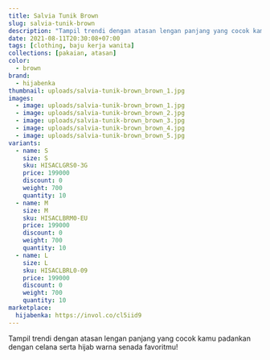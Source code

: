 ```yaml
---
title: Salvia Tunik Brown
slug: salvia-tunik-brown
description: "Tampil trendi dengan atasan lengan panjang yang cocok kamu padankan dengan celana serta hijab warna senada favoritmu!"
date: 2021-08-11T20:30:08+07:00
tags: [clothing, baju kerja wanita]
collections: [pakaian, atasan]
color:
  - brown
brand:
  - hijabenka
thumbnail: uploads/salvia-tunik-brown_brown_1.jpg
images:
  - image: uploads/salvia-tunik-brown_brown_1.jpg
  - image: uploads/salvia-tunik-brown_brown_2.jpg
  - image: uploads/salvia-tunik-brown_brown_3.jpg
  - image: uploads/salvia-tunik-brown_brown_4.jpg
  - image: uploads/salvia-tunik-brown_brown_5.jpg
variants:
  - name: S
    size: S
    sku: HISACLGRS0-3G
    price: 199000
    discount: 0
    weight: 700
    quantity: 10
  - name: M
    size: M
    sku: HISACLBRM0-EU
    price: 199000
    discount: 0
    weight: 700
    quantity: 10
  - name: L
    size: L
    sku: HISACLBRL0-09
    price: 199000
    discount: 0
    weight: 700
    quantity: 10
marketplace:
  hijabenka: https://invol.co/cl5iid9
---
```


Tampil trendi dengan atasan lengan panjang yang cocok kamu padankan dengan celana serta hijab warna senada favoritmu!
